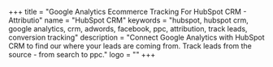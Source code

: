+++
title = "Google Analytics Ecommerce Tracking For HubSpot CRM - Attributio"
name = "HubSpot CRM"
keywords = "hubspot, hubspot crm, google analytics, crm, adwords, facebook, ppc, attribution, track leads, conversion tracking"
description = "Connect Google Analytics with HubSpot CRM to find our where your leads are coming from. Track leads from the source - from search to ppc."
logo = ""
+++

